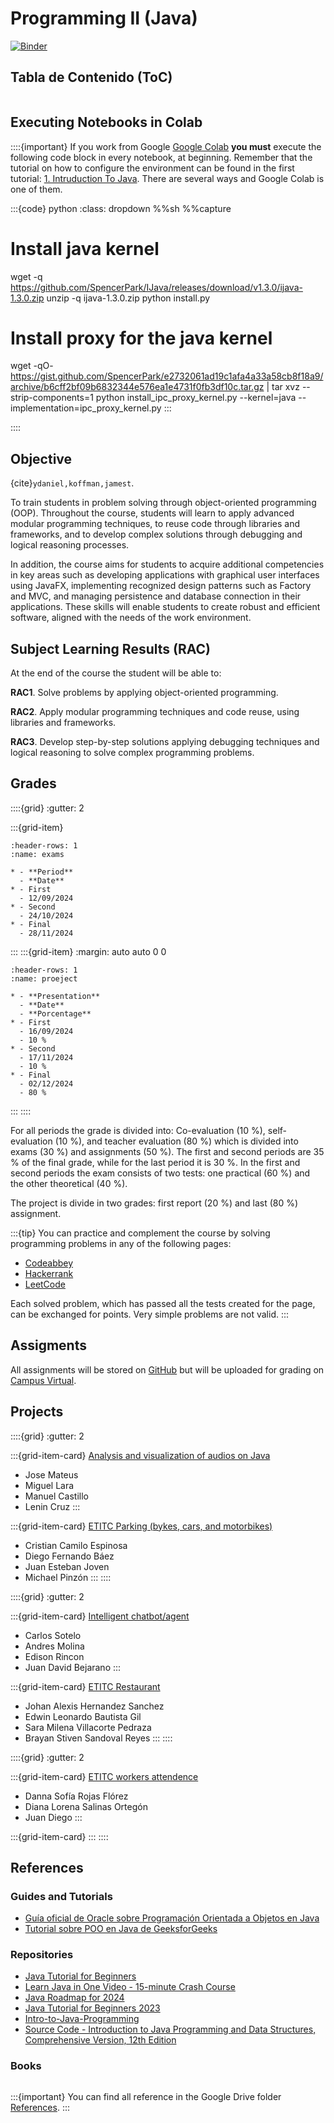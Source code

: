 # Programming II (Java)

[![Binder](https://mybinder.org/badge_logo.svg)](https://mybinder.org/v2/gh/uETITC/ProgrammingII-2024-2/main?labpath=Lessons)

## Tabla de Contenido (ToC)

```{tableofcontents}
```

## Executing Notebooks in Colab


::::{important}
If you work from Google [Google Colab](https://colab.research.google.com/) **you must** execute the following code block in every notebook, at beginning. Remember that the tutorial on how to configure the environment can be found in the first tutorial: [1. Intruduction To Java](https://github.com/uETITC/ProgrammingII-2024-2/blob/main/Lessons/1.%20IntroductionToJava.md#instalando-el-kernel-de-java). There are several ways and Google Colab is one of them.

  :::{code} python
  :class: dropdown
  %%sh
  %%capture
  # Install java kernel
  wget -q https://github.com/SpencerPark/IJava/releases/download/v1.3.0/ijava-1.3.0.zip
  unzip -q ijava-1.3.0.zip
  python install.py

  # Install proxy for the java kernel
  wget -qO- https://gist.github.com/SpencerPark/e2732061ad19c1afa4a33a58cb8f18a9/archive/b6cff2bf09b6832344e576ea1e4731f0fb3df10c.tar.gz | tar xvz --strip-components=1
  python install_ipc_proxy_kernel.py --kernel=java --implementation=ipc_proxy_kernel.py
  :::
  
::::

## Objective

{cite}`ydaniel,koffman,jamest`.

To train students in problem solving through object-oriented programming (OOP). Throughout the course, students will learn to apply advanced modular programming techniques, to reuse code through libraries and frameworks, and to develop complex solutions through debugging and logical reasoning processes.

In addition, the course aims for students to acquire additional competencies in key areas such as developing applications with graphical user interfaces using JavaFX, implementing recognized design patterns such as Factory and MVC, and managing persistence and database connection in their applications. These skills will enable students to create robust and efficient software, aligned with the needs of the work environment.

## Subject Learning Results (RAC)

At the end of the course the student will be able to:

**RAC1**. Solve problems by applying object-oriented programming.

**RAC2**. Apply modular programming techniques and code reuse, using libraries and frameworks.

**RAC3**. Develop step-by-step solutions applying debugging techniques and logical reasoning to solve complex programming problems.

## Grades

::::{grid}
:gutter: 2

:::{grid-item}
```{list-table} Exams dates.
:header-rows: 1
:name: exams

* - **Period**
  - **Date**
* - First
  - 12/09/2024
* - Second
  - 24/10/2024
* - Final
  - 28/11/2024
```
:::
:::{grid-item}
:margin: auto auto 0 0 
```{list-table} Project deliveries dates.
:header-rows: 1
:name: proeject

* - **Presentation**
  - **Date**
  - **Porcentage**
* - First
  - 16/09/2024
  - 10 %
* - Second
  - 17/11/2024
  - 10 %
* - Final
  - 02/12/2024
  - 80 %
```
:::
::::


For all periods the grade is divided into: Co-evaluation (10 %), self-evaluation (10 %), and teacher evaluation (80 %) which is divided into exams (30 %) and assignments (50 %). The first and second periods are 35 % of the final grade, while for the last period it is 30 %. In the first and second periods the exam consists of two tests: one practical (60 %) and the other theoretical (40 %). 

The project is divide in two grades: first report (20 %) and last (80 %) assignment.

:::{tip}
You can practice and complement the course by solving programming problems in any of the following pages:

- [Codeabbey](https://www.codeabbey.com/)
- [Hackerrank](https://www.hackerrank.com/)
- [LeetCode](https://leetcode.com/)

Each solved problem, which has passed all the tests created for the page, can be exchanged for points. Very simple problems are not valid.
:::

## Assigments

All assignments will be stored on [GitHub](https://github.com/) but will be uploaded for grading on [Campus Virtual](https://campusvirtualpes.etitc.edu.co/Edusuperior/). 

## Projects

::::{grid}
:gutter: 2

:::{grid-item-card} [Analysis and visualization of audios on Java](https://github.com/mrcastillor/Cantos_de_aves)
- Jose Mateus
- Miguel Lara
- Manuel Castillo
- Lenin Cruz
:::

:::{grid-item-card}  [ETITC Parking (bykes, cars, and motorbikes)](https://github.com/Estebaniza/PROYECTO-PROGRAMACION-2)
- Cristian Camilo Espinosa
- Diego Fernando Báez
- Juan Esteban Joven
- Michael Pinzón
:::
::::

::::{grid}
:gutter: 2

:::{grid-item-card} [Intelligent chatbot/agent](https://github.com/AndresMolin4/ChatBot)
- Carlos Sotelo 
- Andres Molina
- Edison Rincon
- Juan David Bejarano 
:::

:::{grid-item-card} [ETITC Restaurant](https://github.com/Edwin-Bautista-Gil/ETITC.Restaurant/)
- Johan Alexis Hernandez Sanchez
- Edwin Leonardo Bautista Gil
- Sara Milena Villacorte Pedraza
- Brayan Stiven Sandoval Reyes
:::
::::

::::{grid}
:gutter: 2

:::{grid-item-card} [ETITC workers attendence](https://github.com/Lorena0127/AsistenciaDeTrabajadores)
- Danna Sofía Rojas Flórez 
- Diana Lorena Salinas Ortegón
- Juan Diego 
:::

:::{grid-item-card} 
:::
::::

## References

### Guides and Tutorials

- [Guía oficial de Oracle sobre Programación Orientada a Objetos en Java](https://docs.oracle.com/javase/tutorial/java/concepts/index.html)
- [Tutorial sobre POO en Java de GeeksforGeeks](https://www.geeksforgeeks.org/object-oriented-programming-oops-concept-in-java/)

### Repositories

- [Java Tutorial for Beginners ](https://www.youtube.com/watch?v=eIrMbAQSU34)
- [Learn Java in One Video - 15-minute Crash Course ](https://www.youtube.com/watch?v=drQK8ciCAjY)
- [Java Roadmap for 2024 ](https://www.youtube.com/watch?v=fO9HN3nvDLI)
- [Java Tutorial for Beginners 2023 ](https://www.youtube.com/watch?v=BGTx91t8q50)
- [Intro-to-Java-Programming](https://github.com/jsquared21/Intro-to-Java-Programming)
- [Source Code - Introduction to Java Programming and Data Structures, Comprehensive Version, 12th Edition](https://media.pearsoncmg.com/ph/esm/ecs_liang_ijp_12/cw/content/source-code.php)

### Books

```{bibliography}
```

:::{important}
You can find all reference in the Google Drive folder [References](https://itceduco-my.sharepoint.com/:f:/g/personal/saguileran_itc_edu_co/Eledh23Sd41CnWAnmM3jALkBNHxwDXfiZ4CcmnRTa_ST3Q?e=Z1qPlS).
:::